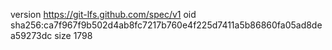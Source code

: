 version https://git-lfs.github.com/spec/v1
oid sha256:ca7f967f9b502d4ab8fc7217b760e4f225d7411a5b86860fa05ad8dea59273dc
size 1798
